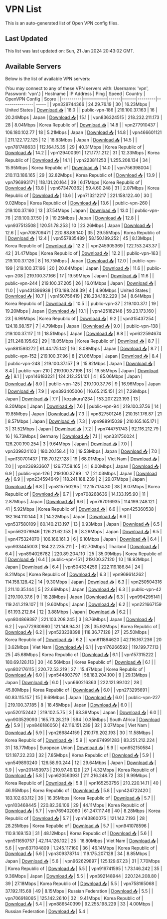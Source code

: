 # VPN List

This is an auto-generated list of Open VPN config files.

## Last Updated

This list was last updated on: Sun, 21 Jan 2024 20:43:02 GMT.

## Available Servers

Below is the list of available VPN servers:

(You may connect to any of these VPN servers with: Username: 'vpn', Password: 'vpn'.)
| Hostname | IP Address | Ping | Speed | Country | OpenVPN Config | Score |
|----------|------------|------|-------|---------|----------------| ----- |
| vpn329744366 | 24.29.76.19 | 30 | 16.23Mbps | United States | [Download 📥](./configs/server_0_US.ovpn) | 18.0 |
| public-vpn-186 | 219.100.37.163 | 16 | 20.24Mbps | Japan | [Download 📥](./configs/server_1_JP.ovpn) | 15.1 |
| vpn836324515 | 218.232.211.173 | 28 | 8.04Mbps | Korea Republic of | [Download 📥](./configs/server_2_KR.ovpn) | 14.8 |
| vpn277910437 | 106.180.102.77 | 18 | 5.21Mbps | Japan | [Download 📥](./configs/server_3_JP.ovpn) | 14.8 |
| vpn466601121 | 211.122.172.125 | 12 | 18.83Mbps | Japan | [Download 📥](./configs/server_4_JP.ovpn) | 14.5 |
| vpn781748633 | 112.164.15.35 | 29 | 40.31Mbps | Korea Republic of | [Download 📥](./configs/server_5_KR.ovpn) | 14.2 |
| vpn129400391 | 121.177.1.212 | 31 | 12.33Mbps | Korea Republic of | [Download 📥](./configs/server_6_KR.ovpn) | 14.1 |
| vpn223811253 | 1.255.208.134 | 34 | 15.95Mbps | Korea Republic of | [Download 📥](./configs/server_7_KR.ovpn) | 14.0 |
| vpn756398004 | 210.113.186.165 | 29 | 32.82Mbps | Korea Republic of | [Download 📥](./configs/server_8_KR.ovpn) | 13.9 |
| vpn796993171 | 118.131.20.164 | 39 | 6.17Mbps | Korea Republic of | [Download 📥](./configs/server_9_KR.ovpn) | 13.8 |
| vpn673470362 | 59.4.60.248 | 31 | 2.07Mbps | Korea Republic of | [Download 📥](./configs/server_10_KR.ovpn) | 13.6 |
| vpn713212217 | 221.158.122.40 | 30 | 9.02Mbps | Korea Republic of | [Download 📥](./configs/server_11_KR.ovpn) | 13.6 |
| public-vpn-260 | 219.100.37.160 | 13 | 37.54Mbps | Japan | [Download 📥](./configs/server_12_JP.ovpn) | 13.0 |
| public-vpn-76 | 219.100.37.50 | 9 | 19.25Mbps | Japan | [Download 📥](./configs/server_13_JP.ovpn) | 12.8 |
| vpn937513508 | 120.51.78.253 | 10 | 23.26Mbps | Japan | [Download 📥](./configs/server_14_JP.ovpn) | 12.6 |
| vpn708709471 | 220.88.89.140 | 35 | 29.55Mbps | Korea Republic of | [Download 📥](./configs/server_15_KR.ovpn) | 12.4 |
| vpn557835489 | 58.150.189.252 | 45 | 8.13Mbps | Korea Republic of | [Download 📥](./configs/server_16_KR.ovpn) | 12.2 |
| vpn245905369 | 122.153.243.37 | 42 | 31.47Mbps | Korea Republic of | [Download 📥](./configs/server_17_KR.ovpn) | 12.2 |
| public-vpn-163 | 219.100.37.126 | 8 | 16.75Mbps | Japan | [Download 📥](./configs/server_18_JP.ovpn) | 12.0 |
| public-vpn-199 | 219.100.37.196 | 20 | 20.64Mbps | Japan | [Download 📥](./configs/server_19_JP.ovpn) | 11.6 |
| public-vpn-208 | 219.100.37.166 | 17 | 19.59Mbps | Japan | [Download 📥](./configs/server_20_JP.ovpn) | 11.6 |
| public-vpn-244 | 219.100.37.205 | 26 | 16.01Mbps | Japan | [Download 📥](./configs/server_21_JP.ovpn) | 11.0 |
| vpn431396938 | 173.198.248.39 | 4 | 4.90Mbps | United States | [Download 📥](./configs/server_22_US.ovpn) | 10.7 |
| vpn150756419 | 218.234.182.229 | 34 | 8.64Mbps | Korea Republic of | [Download 📥](./configs/server_23_KR.ovpn) | 10.5 |
| public-vpn-37 | 219.100.37.1 | 19 | 19.20Mbps | Japan | [Download 📥](./configs/server_24_JP.ovpn) | 10.1 |
| vpn425182148 | 59.23.173.160 | 23 | 6.99Mbps | Korea Republic of | [Download 📥](./configs/server_25_KR.ovpn) | 9.2 |
| vpn315437254 | 124.18.98.157 | 7 | 4.79Mbps | Japan | [Download 📥](./configs/server_26_JP.ovpn) | 9.0 |
| public-vpn-138 | 219.100.37.117 | 11 | 18.51Mbps | Japan | [Download 📥](./configs/server_27_JP.ovpn) | 8.8 |
| vpn622594674 | 211.248.195.62 | 29 | 18.05Mbps | Korea Republic of | [Download 📥](./configs/server_28_KR.ovpn) | 8.7 |
| vpn881593272 | 61.44.175.142 | 16 | 8.08Mbps | Japan | [Download 📥](./configs/server_29_JP.ovpn) | 8.7 |
| public-vpn-152 | 219.100.37.96 | 8 | 21.06Mbps | Japan | [Download 📥](./configs/server_30_JP.ovpn) | 8.4 |
| public-vpn-248 | 219.100.37.157 | 9 | 15.82Mbps | Japan | [Download 📥](./configs/server_31_JP.ovpn) | 8.4 |
| public-vpn-210 | 219.100.37.198 | 13 | 19.55Mbps | Japan | [Download 📥](./configs/server_32_JP.ovpn) | 8.1 |
| vpn146183221 | 124.212.251.101 | 4 | 85.06Mbps | Japan | [Download 📥](./configs/server_33_JP.ovpn) | 8.0 |
| public-vpn-125 | 219.100.37.76 | 9 | 16.96Mbps | Japan | [Download 📥](./configs/server_34_JP.ovpn) | 7.9 |
| vpn393405006 | 116.65.215.151 | 21 | 7.29Mbps | Japan | [Download 📥](./configs/server_35_JP.ovpn) | 7.7 |
| kozakura1234 | 153.207.223.193 | 13 | 8.20Mbps | Japan | [Download 📥](./configs/server_36_JP.ovpn) | 7.6 |
| public-vpn-94 | 219.100.37.56 | 14 | 19.85Mbps | Japan | [Download 📥](./configs/server_37_JP.ovpn) | 7.3 |
| vpn827501246 | 210.151.176.87 | 21 | 8.57Mbps | Japan | [Download 📥](./configs/server_38_JP.ovpn) | 7.3 |
| vpn988915039 | 210.165.165.171 | 3 | 31.52Mbps | Japan | [Download 📥](./configs/server_39_JP.ovpn) | 7.2 |
| vpn744751743 | 92.116.212.79 | 16 | 16.73Mbps | Germany | [Download 📥](./configs/server_40_DE.ovpn) | 7.1 |
| vpn331750024 | 126.200.190.254 | 3 | 9.64Mbps | Japan | [Download 📥](./configs/server_41_JP.ovpn) | 7.0 |
| vpn339824103 | 180.20.158.4 | 10 | 19.53Mbps | Japan | [Download 📥](./configs/server_42_JP.ovpn) | 7.0 |
| vpn130701437 | 118.70.127.128 | 19 | 68.01Mbps | Viet Nam | [Download 📥](./configs/server_43_VN.ovpn) | 7.0 |
| vpn236933607 | 126.77.58.165 | 4 | 8.00Mbps | Japan | [Download 📥](./configs/server_44_JP.ovpn) | 6.9 |
| public-vpn-126 | 219.100.37.99 | 17 | 21.03Mbps | Japan | [Download 📥](./configs/server_45_JP.ovpn) | 6.9 |
| vpn234594649 | 118.241.188.239 | 2 | 29.07Mbps | Japan | [Download 📥](./configs/server_46_JP.ovpn) | 6.8 |
| vpn815750295 | 112.157.174.30 | 38 | 8.07Mbps | Korea Republic of | [Download 📥](./configs/server_47_KR.ovpn) | 6.7 |
| vpn708268636 | 14.133.195.90 | 11 | 2.87Mbps | Japan | [Download 📥](./configs/server_48_JP.ovpn) | 6.6 |
| vpn767016935 | 114.199.248.121 | 41 | 5.92Mbps | Korea Republic of | [Download 📥](./configs/server_49_KR.ovpn) | 6.6 |
| vpn425360538 | 182.164.110.144 | 3 | 14.22Mbps | Japan | [Download 📥](./configs/server_50_JP.ovpn) | 6.6 |
| vpn537580109 | 60.140.213.197 | 13 | 0.93Mbps | Japan | [Download 📥](./configs/server_51_JP.ovpn) | 6.5 |
| vpn562079946 | 126.21.62.153 | 6 | 8.26Mbps | Japan | [Download 📥](./configs/server_52_JP.ovpn) | 6.5 |
| vpn475324070 | 106.166.161.3 | 6 | 9.10Mbps | Japan | [Download 📥](./configs/server_53_JP.ovpn) | 6.4 |
| vpn933445003 | 184.22.235.211 | - | 62.70Mbps | Thailand | [Download 📥](./configs/server_54_TH.ovpn) | 6.4 |
| vpn894026782 | 220.89.204.110 | 25 | 35.09Mbps | Korea Republic of | [Download 📥](./configs/server_55_KR.ovpn) | 6.4 |
| public-vpn-151 | 219.100.37.120 | 10 | 18.92Mbps | Japan | [Download 📥](./configs/server_56_JP.ovpn) | 6.4 |
| vpn504334259 | 222.119.186.84 | 24 | 8.21Mbps | Korea Republic of | [Download 📥](./configs/server_57_KR.ovpn) | 6.3 |
| vpn969614262 | 114.158.128.42 | 14 | 9.30Mbps | Japan | [Download 📥](./configs/server_58_JP.ovpn) | 6.3 |
| vpn250504316 | 211.10.35.144 | 5 | 22.66Mbps | Japan | [Download 📥](./configs/server_59_JP.ovpn) | 6.3 |
| public-vpn-42 | 219.100.37.6 | 9 | 18.28Mbps | Japan | [Download 📥](./configs/server_60_JP.ovpn) | 6.3 |
| vpn994295141 | 119.241.219.107 | 11 | 9.60Mbps | Japan | [Download 📥](./configs/server_61_JP.ovpn) | 6.2 |
| vpn221667159 | 61.193.212.84 | 12 | 3.88Mbps | Japan | [Download 📥](./configs/server_62_JP.ovpn) | 6.2 |
| vpn804869387 | 221.103.208.245 | 3 | 8.76Mbps | Japan | [Download 📥](./configs/server_63_JP.ovpn) | 6.2 |
| vpn772930980 | 121.148.94.31 | 28 | 35.92Mbps | Korea Republic of | [Download 📥](./configs/server_64_KR.ovpn) | 6.2 |
| vpn523238398 | 118.36.77.128 | 27 | 25.50Mbps | Korea Republic of | [Download 📥](./configs/server_65_KR.ovpn) | 6.2 |
| vpn611864620 | 42.116.167.236 | 20 | 3.62Mbps | Viet Nam | [Download 📥](./configs/server_66_VN.ovpn) | 6.1 |
| vpn176266592 | 119.199.77.113 | 25 | 45.68Mbps | Korea Republic of | [Download 📥](./configs/server_67_KR.ovpn) | 6.1 |
| vpn157315222 | 180.69.128.113 | 30 | 46.56Mbps | Korea Republic of | [Download 📥](./configs/server_68_KR.ovpn) | 6.1 |
| vpn802176115 | 220.72.53.219 | 27 | 15.47Mbps | Korea Republic of | [Download 📥](./configs/server_69_KR.ovpn) | 6.0 |
| vpn544803797 | 58.183.204.100 | 9 | 29.13Mbps | Japan | [Download 📥](./configs/server_70_JP.ovpn) | 6.0 |
| vpn660216363 | 222.121.99.102 | 28 | 45.80Mbps | Korea Republic of | [Download 📥](./configs/server_71_KR.ovpn) | 6.0 |
| vpn273295691 | 60.83.115.157 | 15 | 9.69Mbps | Japan | [Download 📥](./configs/server_72_JP.ovpn) | 6.0 |
| public-vpn-227 | 219.100.37.185 | 8 | 18.45Mbps | Japan | [Download 📥](./configs/server_73_JP.ovpn) | 6.0 |
| vpn520152442 | 219.102.5.75 | 3 | 63.39Mbps | Japan | [Download 📥](./configs/server_74_JP.ovpn) | 6.0 |
| vpn903529093 | 165.73.28.219 | 594 | 0.35Mbps | South Africa | [Download 📥](./configs/server_75_ZA.ovpn) | 5.9 |
| vpn846186050 | 42.116.151.239 | 32 | 3.07Mbps | Viet Nam | [Download 📥](./configs/server_76_VN.ovpn) | 5.9 |
| vpn266844159 | 210.179.202.193 | 30 | 11.58Mbps | Korea Republic of | [Download 📥](./configs/server_77_KR.ovpn) | 5.9 |
| vpn674991283 | 83.251.212.224 | 31 | 18.77Mbps | European Union | [Download 📥](./configs/server_78_EU.ovpn) | 5.9 |
| vpn652150584 | 121.187.22.233 | 32 | 7.85Mbps | Korea Republic of | [Download 📥](./configs/server_79_KR.ovpn) | 5.9 |
| vpn549893240 | 126.58.90.244 | 12 | 29.64Mbps | Japan | [Download 📥](./configs/server_80_JP.ovpn) | 5.9 |
| vpn201453973 | 210.97.49.129 | 27 | 4.32Mbps | Korea Republic of | [Download 📥](./configs/server_81_KR.ovpn) | 5.8 |
| vpn620563931 | 211.216.248.72 | 33 | 9.99Mbps | Korea Republic of | [Download 📥](./configs/server_82_KR.ovpn) | 5.8 |
| vpn165253756 | 210.220.14.11 | 40 | 46.95Mbps | Korea Republic of | [Download 📥](./configs/server_83_KR.ovpn) | 5.8 |
| vpn424722420 | 183.102.63.112 | 36 | 16.35Mbps | Korea Republic of | [Download 📥](./configs/server_84_KR.ovpn) | 5.7 |
| vpn103468445 | 220.82.36.106 | 29 | 44.11Mbps | Korea Republic of | [Download 📥](./configs/server_85_KR.ovpn) | 5.7 |
| vpn769402060 | 61.247.117.46 | 40 | 8.28Mbps | Korea Republic of | [Download 📥](./configs/server_86_KR.ovpn) | 5.7 |
| vpn143860075 | 121.142.7.193 | 28 | 28.25Mbps | Korea Republic of | [Download 📥](./configs/server_87_KR.ovpn) | 5.7 |
| vpn941078596 | 110.9.169.153 | 31 | 48.12Mbps | Korea Republic of | [Download 📥](./configs/server_88_KR.ovpn) | 5.6 |
| vpn511650757 | 42.114.126.102 | 25 | 16.80Mbps | Viet Nam | [Download 📥](./configs/server_89_VN.ovpn) | 5.6 |
| vpn637104809 | 1.245.117.160 | 36 | 46.14Mbps | Korea Republic of | [Download 📥](./configs/server_90_KR.ovpn) | 5.6 |
| vpn309378714 | 119.175.207.128 | 34 | 8.85Mbps | Japan | [Download 📥](./configs/server_91_JP.ovpn) | 5.6 |
| vpn962629897 | 125.129.67.23 | 31 | 7.70Mbps | Korea Republic of | [Download 📥](./configs/server_92_KR.ovpn) | 5.5 |
| vpn919741595 | 1.73.146.242 | 35 | 9.36Mbps | Japan | [Download 📥](./configs/server_93_JP.ovpn) | 5.5 |
| vpn392148944 | 220.124.208.80 | 39 | 27.18Mbps | Korea Republic of | [Download 📥](./configs/server_94_KR.ovpn) | 5.5 |
| vpn758165068 | 37.192.115.68 | 49 | 8.15Mbps | Russian Federation | [Download 📥](./configs/server_95_RU.ovpn) | 5.5 |
| vpn706918065 | 125.142.26.10 | 32 | 9.41Mbps | Korea Republic of | [Download 📥](./configs/server_96_KR.ovpn) | 5.4 |
| vpn886540399 | 92.255.198.229 | 33 | 4.00Mbps | Russian Federation | [Download 📥](./configs/server_97_RU.ovpn) | 5.4 |
